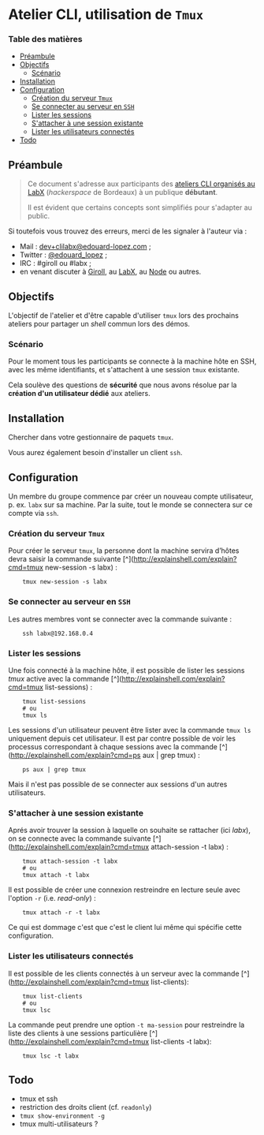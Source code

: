 # Atelier CLI, utilisation de `Tmux`

### Table des matières

- [Préambule](#préambule)
- [Objectifs](#objectifs)
    - [Scénario](#scénario)
- [Installation](#installation)
- [Configuration](#configuration)
    - [Création du serveur `Tmux`](#création-du-serveur-tmux)
    - [Se connecter au serveur en `SSH`](#se-connecter-au-serveur-en-ssh)
    - [Lister les sessions](#lister-les-sessions)
    - [S'attacher à une session existante](#sattacher-à-une-session-existante)
    - [Lister les utilisateurs connectés](#lister-les-utilisateurs-connectés)
- [Todo](#todo)

## Préambule

> Ce document s'adresse aux participants des [ateliers CLI organisés au LabX](https://www.labx.fr/) (_hackerspace_ de Bordeaux) à un publique **débutant**.
> 
> Il est évident que certains concepts sont simplifiés pour s'adapter au public. 

Si toutefois vous trouvez des erreurs, merci de les signaler à l'auteur via : 

* Mail : [dev+clilabx@edouard-lopez.com](dev+clilabx@edouard-lopez.com) ;
* Twitter : [@edouard_lopez](https://twitter.com/edouard_lopez) ;
* IRC : #giroll ou #labx ;
* en venant discuter à [Giroll](http://giroll.org/), au [LabX](www.labx.fr/), au [Node](http://bxno.de/) ou autres.

## Objectifs

L'objectif de l'atelier et d'être capable d'utiliser `tmux` lors des prochains ateliers pour partager un _shell_ commun lors des démos.

### Scénario

Pour le moment tous les participants se connecte à la machine hôte en SSH, avec les même identifiants, et s'attachent à une session `tmux` existante. 

Cela soulève des questions de **sécurité** que nous avons résolue par la **création d'un utilisateur dédié** aux ateliers.

## Installation

Chercher dans votre gestionnaire de paquets `tmux`. 

Vous aurez également besoin d'installer un client `ssh`.

## Configuration

Un membre du groupe commence par créer un nouveau compte utilisateur, p. ex. `labx` sur sa machine. Par la suite, tout le monde se connectera sur ce compte via `ssh`.

### Création du serveur `Tmux`

Pour créer le serveur `tmux`, la personne dont la machine servira d’hôtes devra saisir la commande suivante [^](http://explainshell.com/explain?cmd=tmux new-session -s labx) :

        tmux new-session -s labx 

### Se connecter au serveur en `SSH`

Les autres membres vont se connecter avec la commande suivante :

        ssh labx@192.168.0.4 

### Lister les sessions 

Une fois connecté à la machine hôte, il est possible de lister les sessions _tmux_ active avec la commande [^](http://explainshell.com/explain?cmd=tmux list-sessions) :

        tmux list-sessions
        # ou
        tmux ls

Les sessions d'un utilisateur peuvent être lister avec la commande `tmux ls` uniquement depuis cet utilisateur. Il est par contre possible de voir les processus correspondant à chaque sessions avec la commande [^](http://explainshell.com/explain?cmd=ps aux | grep tmux) :

        ps aux | grep tmux

Mais il n'est pas possible de se connecter aux sessions d'un autres utilisateurs.

### S'attacher à une session existante

Aprés avoir trouver la session à laquelle on souhaite se rattacher (ici _labx_), on se connecte avec la commande suivante [^](http://explainshell.com/explain?cmd=tmux attach-session -t labx) :

        tmux attach-session -t labx
        # ou 
        tmux attach -t labx

Il est possible de créer une connexion restreindre en lecture seule avec l'option `-r` (i.e. _read-only_) : 

        tmux attach -r -t labx

Ce qui est dommage c'est que c'est le client lui même qui spécifie cette configuration.

### Lister les utilisateurs connectés

Il est possible de les clients connectés à un serveur avec la commande [^](http://explainshell.com/explain?cmd=tmux list-clients): 

        tmux list-clients
        # ou
        tmux lsc

La commande peut prendre une option `-t ma-session` pour restreindre la liste des clients à une sessions particulière [^](http://explainshell.com/explain?cmd=tmux list-clients -t labx):

        tmux lsc -t labx

## Todo

* tmux et ssh
* restriction des droits client (cf. `readonly`)
* `tmux show-environment -g`
* tmux multi-utilisateurs ?